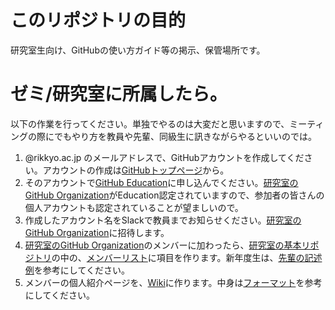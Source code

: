 # このリポジトリの目的
研究室生向け、GitHubの使い方ガイド等の掲示、保管場所です。

# ゼミ/研究室に所属したら。
以下の作業を行ってください。単独でやるのは大変だと思いますので、ミーティングの際にでもやり方を教員や先輩、同級生に訊きながらやるといいのでは。

1. @rikkyo.ac.jp のメールアドレスで、GitHubアカウントを作成してください。アカウントの作成は[GitHubトップページ](https://github.com/)から。
2. そのアカウントで[GitHub Education](https://education.github.com/)に申し込んでください。[研究室のGitHub Organization](https://github.com/icat-lab)がEducation認定されていますので、参加者の皆さんの個人アカウントも認定されていることが望ましいので。
2. 作成したアカウント名をSlackで教員までお知らせください。[研究室のGitHub Organization](https://github.com/icat-lab)に招待します。
3. [研究室のGitHub Organization](https://github.com/icat-lab)のメンバーに加わったら、[研究室の基本リポジトリ](https://github.com/icat-lab/icat_lab/)の中の、[メンバーリスト](https://github.com/icat-lab/icat_lab/blob/master/member.md)に項目を作ります。新年度生は、[先輩の記述例](https://github.com/icat-lab/icat_lab/blob/master/member.md#2015年度生)を参考にしてください。
3. メンバーの個人紹介ページを、[Wiki](https://github.com/icat-lab/icat_lab/blob/master/format_profile)に作ります。中身は[フォーマット](https://github.com/icat-lab/icat_lab/blob/master/format_profile)を参考にしてください。

